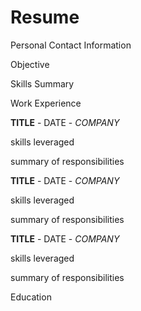 # Resume
Personal Contact Information

Objective

Skills Summary

Work Experience

__TITLE__ - DATE - _COMPANY_

skills leveraged

summary of responsibilities


__TITLE__ - DATE - _COMPANY_

skills leveraged

summary of responsibilities


__TITLE__ - DATE - _COMPANY_

skills leveraged

summary of responsibilities


Education 